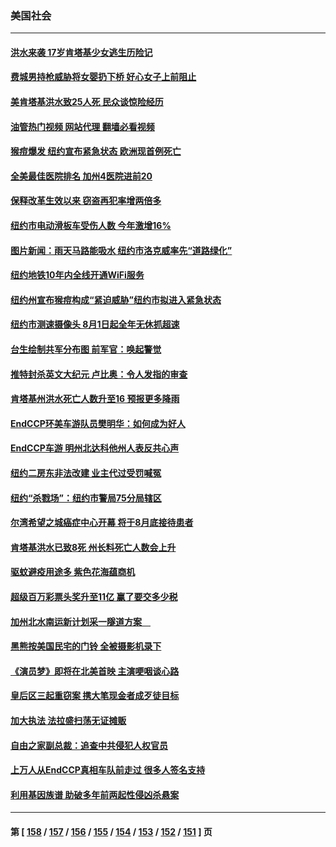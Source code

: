### 美国社会
---
#### [洪水来袭 17岁肯塔基少女逃生历险记](../../pages/ncid1078160/n13792402.md?07310845) 
#### [费城男持枪威胁将女婴扔下桥 好心女子上前阻止](../../pages/ncid1078160/n13792388.md?07310845) 
#### [美肯塔基洪水致25人死 民众谈惊险经历](../../pages/ncid1078160/n13792378.md?07310845) 
#### [油管热门视频 网站代理 翻墙必看视频](http://209.222.30.114:81/youtube.html?07310845)
#### [猴痘爆发 纽约宣布紧急状态 欧洲现首例死亡](../../pages/ncid1078160/n13792363.md?07310845) 
#### [全美最佳医院排名 加州4医院进前20](../../pages/ncid1078160/n13792102.md?07310845) 
#### [保释改革生效以来 窃盗再犯率增两倍多](../../pages/ncid1078160/n13792018.md?07310845) 
#### [纽约市电动滑板车受伤人数 今年激增16%](../../pages/ncid1078160/n13792050.md?07310845) 
#### [图片新闻：雨天马路能吸水 纽约市洛克威率先“道路绿化”](../../pages/ncid1078160/n13792052.md?07310845) 
#### [纽约地铁10年内全线开通WiFi服务](../../pages/ncid1078160/n13792054.md?07310845) 
#### [纽约州宣布猴痘构成“紧迫威胁”纽约市拟进入紧急状态](../../pages/ncid1078160/n13792056.md?07310845) 
#### [纽约市测速摄像头 8月1日起全年无休抓超速](../../pages/ncid1078160/n13792060.md?07310845) 
#### [台生绘制共军分布图 前军官：唤起警觉](../../pages/ncid1078160/n13791963.md?07310845) 
#### [推特封杀英文大纪元 卢比奥：令人发指的审查](../../pages/ncid1078160/n13791951.md?07310845) 
#### [肯塔基州洪水死亡人数升至16 预报更多降雨](../../pages/ncid1078160/n13791792.md?07310845) 
#### [EndCCP环美车游队员樊明华：如何成为好人](../../pages/ncid1078160/n13791134.md?07310845) 
#### [EndCCP车游 明州北达科他州人表反共心声](../../pages/ncid1078160/n13791325.md?07310845) 
#### [纽约二房东非法改建 业主代过受罚喊冤](../../pages/ncid1078160/n13791396.md?07310845) 
#### [纽约“杀戮场”：纽约市警局75分局辖区](../../pages/ncid1078160/n13791411.md?07310845) 
#### [尔湾希望之城癌症中心开幕 将于8月底接待患者](../../pages/ncid1078160/n13791312.md?07310845) 
#### [肯塔基洪水已致8死 州长料死亡人数会上升](../../pages/ncid1078160/n13791226.md?07310845) 
#### [驱蚊避疫用途多 紫色花海蕴商机](../../pages/ncid1078160/n13791249.md?07310845) 
#### [超级百万彩票头奖升至11亿 赢了要交多少税](../../pages/ncid1078160/n13791188.md?07310845) 
#### [加州北水南运新计划采一隧道方案　](../../pages/ncid1078160/n13791222.md?07310845) 
#### [黑熊按美国民宅的门铃 全被摄影机录下](../../pages/ncid1078160/n13790791.md?07310845) 
#### [《演员梦》即将在北美首映 主演哽咽谈心路](../../pages/ncid1078160/n13790576.md?07310845) 
#### [皇后区三起重窃案 携大笔现金者成歹徒目标](../../pages/ncid1078160/n13790632.md?07310845) 
#### [加大执法 法拉盛扫荡无证摊贩](../../pages/ncid1078160/n13790625.md?07310845) 
#### [自由之家副总裁：追查中共侵犯人权官员](../../pages/ncid1078160/n13790593.md?07310845) 
#### [上万人从EndCCP真相车队前走过 很多人签名支持](../../pages/ncid1078160/n13790402.md?07310845) 
#### [利用基因族谱 助破多年前两起性侵凶杀悬案](../../pages/ncid1078160/n13790419.md?07310845) 

---
#### 第 [ [158](./158.md?07310845) / [157](./157.md?07310845) / [156](./156.md?07310845) / [155](./155.md?07310845) / [154](./154.md?07310845) / [153](./153.md?07310845) / [152](./152.md?07310845) / [151](./151.md?07310845) ] 页
